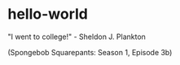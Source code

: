 # hello-world

"I went to college!" - Sheldon J. Plankton  

(Spongebob Squarepants: Season 1, Episode 3b)

